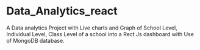 # Data_Analytics_react
A Data analytics Project with Live charts and Graph of School Level, Individual Level, Class Level of a school into a Rect Js dashboard with Use of MongoDB database.
